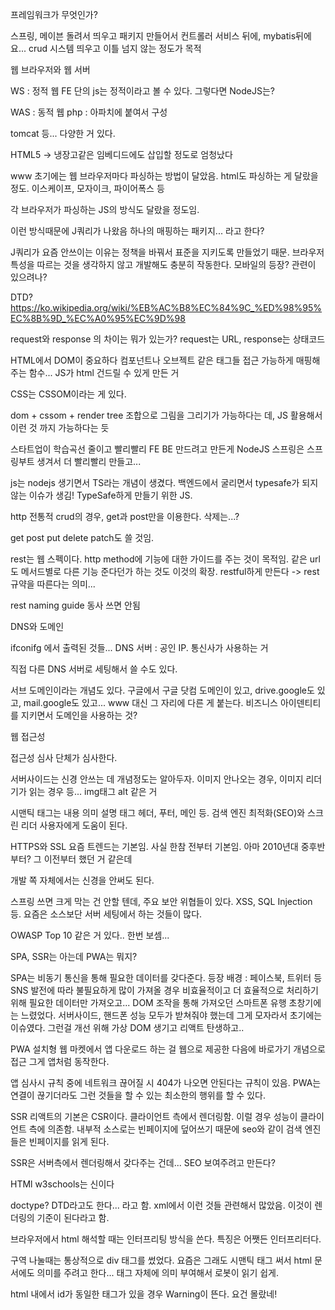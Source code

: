 프레임워크가 무엇인가?

스프링, 메이븐 돌려서 띄우고 패키지 만들어서 컨트롤러 서비스 뒤에, mybatis뒤에요... crud 시스템 띄우고 이틀 넘지 않는 정도가 목적

웹 브라우저와 웹 서버

WS : 정적 웹
FE 단의 js는 정적이라고 볼 수 있다.
그렇다면 NodeJS는?

WAS : 동적 웹
php : 아파치에 붙여서 구성

tomcat 등... 다양한 거 있다.

HTML5 -> 냉장고같은 임베디드에도 삽입할 정도로 엄청났다

www 초기에는 웹 브라우저마다 파싱하는 방법이 달았음. html도 파싱하는 게 달랐을 정도.
이스케이프, 모자이크, 파이어폭스 등

각 브라우저가 파싱하는 JS의 방식도 달랐을 정도임.

이런 방식때문에 J쿼리가 나왔음
하나의 매핑하는 패키지... 라고 한다?

J쿼리가 요즘 안쓰이는 이유는 정책을 바꿔서 표준을 지키도록 만들었기 때문.
브라우저 특성을 따르는 것을 생각하지 않고 개발해도 충분히 작동한다.
모바일의 등장? 관련이 있으려나?

DTD?
https://ko.wikipedia.org/wiki/%EB%AC%B8%EC%84%9C_%ED%98%95%EC%8B%9D_%EC%A0%95%EC%9D%98

request와 response 의 차이는 뭐가 있는가?
request는 URL, response는 상태코드

HTML에서 DOM이 중요하다
컴포넌트나 오브젝트 같은 태그들 접근 가능하게 매핑해주는 함수...
JS가 html 건드릴 수 있게 만든 거

CSS는 CSSOM이라는 게 있다.

dom + cssom + render tree
조합으로 그림을 그리기가 가능하다는 데, JS 활용해서 이런 것 까지 가능하다는 듯


스타트업이 학습곡선 줄이고 빨리빨리 FE BE 만드려고 만든게 NodeJS
스프링은 스프링부트 생겨서 더 빨리빨리 만들고...

js는 nodejs 생기면서 TS라는 개념이 생겼다.
백엔드에서 굴리면서 typesafe가 되지 않는 이슈가 생김!
TypeSafe하게 만들기 위한 JS.


http
전통적 crud의 경우, get과 post만을 이용한다.
삭제는...?

get post put delete patch도 쓸 것임.


rest는 웹 스펙이다.
http method에 기능에 대한 가이드를 주는 것이 목적임.
같은 url도 메서드별로 다른 기능 준다던가 하는 것도 이것의 확장.
restful하게 만든다 -> rest 규약을 따른다는 의미...

rest naming guide
동사 쓰면 안됨

DNS와 도메인

ifconifg 에서 출력된 것들...
DNS 서버 : 공인 IP. 통신사가 사용하는 거

직접 다른 DNS 서버로 세팅해서 쓸 수도 있다.

서브 도메인이라는 개념도 있다.
구글에서 구글 닷컴 도메인이 있고, drive.google도 있고, mail.google도 있고...
www 대신 그 자리에 다른 게 붙는다.
비즈니스 아이덴티티를 지키면서 도메인을 사용하는 것?

웹 접근성

접근성 심사 단체가 심사한다.

서버사이드는 신경 안쓰는 데 개념정도는 알아두자.
이미지 안나오는 경우, 이미지 리더기가 읽는 경우 등...  img태그 alt 같은 거

시맨틱 태그는 내용 의미 설명 태그
헤더, 푸터, 메인 등.
검색 엔진 최적화(SEO)와 스크린 리더 사용자에게 도움이 된다.


HTTPS와 SSL
요즘 트렌드는 기본임. 사실 한참 전부터 기본임.
아마 2010년대 중후반부터? 그 이전부터 했던 거 같은데

개발 쪽 자체에서는 신경을 안써도 된다.

스프링 쓰면 크게 막는 건 안할 텐데, 주요 보안 위협들이 있다.
XSS, SQL Injection 등.
요즘은 소스보단 서버 세팅에서 하는 것들이 많다.

OWASP Top 10 같은 거 있다.. 한번 보셈...

SPA, SSR는 아는데 PWA는 뭐지?

SPA는 비동기 통신을 통해 필요한 데이터를 갖다준다.
등장 배경 : 페이스북, 트위터 등 SNS 발전에 따라 불필요하게 많이 가져올 경우 비효율적이고 더 효율적으로 처리하기 위해 필요한 데이터만 가져오고...
DOM 조작을 통해 가져오던 스마트폰 유행 초창기에는 느렸었다.
서버사이드, 핸드폰 성능 모두가 받쳐줘야 했는데 그게 모자라서 초기에는 이슈였다.
그런걸 개선 위해 가상 DOM 생기고 리액트 탄생하고..

PWA
설치형 웹
마켓에서 앱 다운로드 하는 걸 웹으로 제공한 다음에 바로가기 개념으로 접근
그게 앱처럼 동작한다.

앱 심사시 규칙 중에 네트워크 끊어질 시 404가 나오면 안된다는 규칙이 있음.
PWA는 연결이 끊기더라도 그런 것들을 할 수 있는 최소한의 행위를 할 수 있다.

SSR
리액트의 기본은 CSR이다. 클라이언트 측에서 렌더링함.
이럴 경우 성능이 클라이언트 측에 의존함.
내부적 소스로는 빈페이지에 덮어쓰기 때문에 seo와 같이 검색 엔진들은 빈페이지를 읽게 된다.

SSR은 서버측에서 렌더링해서 갖다주는 건데...
SEO 보여주려고 만든다?



HTMl
w3schools는 신이다

doctype? DTD라고도 한다... 라고 함.
xml에서 이런 것들 관련해서 많았음.
이것이 렌더링의 기준이 된다라고 함.

브라우저에서 html 해석할 때는 인터프리팅 방식을 쓴다.
특징은 어쨋든 인터프리터다.

구역 나눌때는 통상적으로 div 태그를 썼었다.
요즘은 그래도 시맨틱 태그 써서 html 문서에도 의미를 주려고 한다... 태그 자체에 의미 부여해서 로봇이 읽기 쉽게.

html 내에서 id가 동일한 태그가 있을 경우 Warning이 뜬다. 요건 몰랐네!
